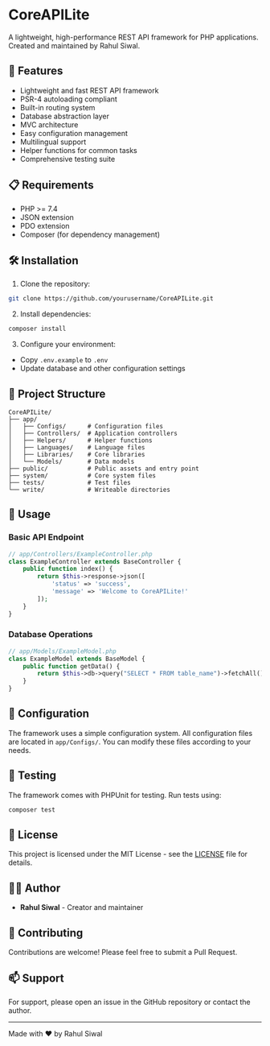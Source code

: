 # CoreAPILite

A lightweight, high-performance REST API framework for PHP applications. Created and maintained by Rahul Siwal.

## 🚀 Features

- Lightweight and fast REST API framework
- PSR-4 autoloading compliant
- Built-in routing system
- Database abstraction layer
- MVC architecture
- Easy configuration management
- Multilingual support
- Helper functions for common tasks
- Comprehensive testing suite

## 📋 Requirements

- PHP >= 7.4
- JSON extension
- PDO extension
- Composer (for dependency management)

## 🛠 Installation

1. Clone the repository:
```bash
git clone https://github.com/yourusername/CoreAPILite.git
```

2. Install dependencies:
```bash
composer install
```

3. Configure your environment:
- Copy `.env.example` to `.env`
- Update database and other configuration settings

## 📁 Project Structure

```
CoreAPILite/
├── app/
│   ├── Configs/      # Configuration files
│   ├── Controllers/  # Application controllers
│   ├── Helpers/      # Helper functions
│   ├── Languages/    # Language files
│   ├── Libraries/    # Core libraries
│   └── Models/       # Data models
├── public/           # Public assets and entry point
├── system/           # Core system files
├── tests/            # Test files
└── write/            # Writeable directories
```

## 🎯 Usage

### Basic API Endpoint

```php
// app/Controllers/ExampleController.php
class ExampleController extends BaseController {
    public function index() {
        return $this->response->json([
            'status' => 'success',
            'message' => 'Welcome to CoreAPILite!'
        ]);
    }
}
```

### Database Operations

```php
// app/Models/ExampleModel.php
class ExampleModel extends BaseModel {
    public function getData() {
        return $this->db->query("SELECT * FROM table_name")->fetchAll();
    }
}
```

## 🔧 Configuration

The framework uses a simple configuration system. All configuration files are located in `app/Configs/`. You can modify these files according to your needs.

## 🧪 Testing

The framework comes with PHPUnit for testing. Run tests using:

```bash
composer test
```

## 📝 License

This project is licensed under the MIT License - see the [LICENSE](LICENSE) file for details.

## 👨‍💻 Author

- **Rahul Siwal** - Creator and maintainer

## 🤝 Contributing

Contributions are welcome! Please feel free to submit a Pull Request.

## 📫 Support

For support, please open an issue in the GitHub repository or contact the author.

---

Made with ❤️ by Rahul Siwal
